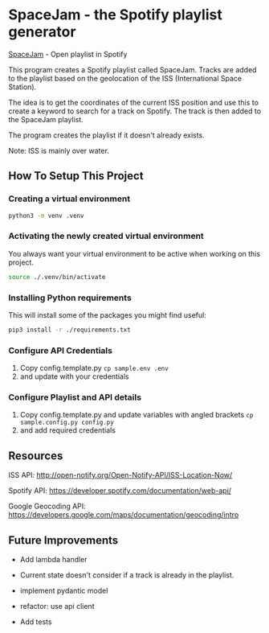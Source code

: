 # SpaceJam - the Spotify playlist generator

[SpaceJam](https://open.spotify.com/playlist/5O5R4Tgb8Q92tlsZAKWuyG) - Open playlist in Spotify

This program creates a Spotify playlist called SpaceJam.
Tracks are added to the playlist based on the geolocation of the ISS (International Space Station).

The idea is to get the coordinates of the current ISS position
and use this to create a keyword to search for a track on Spotify.
The track is then added to the SpaceJam playlist.

The program creates the playlist if it doesn't already exists.

Note: ISS is mainly over water.

## How To Setup This Project

### Creating a virtual environment

```bash
python3 -m venv .venv
```

### Activating the newly created virtual environment

You always want your virtual environment to be active when working on this project.

```bash
source ./.venv/bin/activate
```

### Installing Python requirements

This will install some of the packages you might find useful:

```bash
pip3 install -r ./requirements.txt
```

### Configure API Credentials

1. Copy config.template.py
`cp sample.env .env`
2. and update with your credentials

### Configure Playlist and API details

1. Copy config.template.py and update variables with angled brackets
`cp sample.config.py config.py`
2. and add required credentials

## Resources

ISS API:
<http://open-notify.org/Open-Notify-API/ISS-Location-Now/>

Spotify API:
<https://developer.spotify.com/documentation/web-api/>

Google Geocoding API:
<https://developers.google.com/maps/documentation/geocoding/intro>

## Future Improvements

- Add lambda handler

- Current state doesn't consider if a track is already in the playlist.

- implement pydantic model

- refactor: use api client

- Add tests
